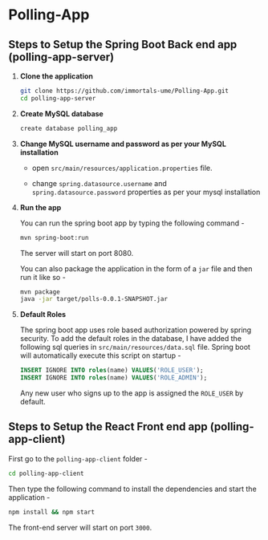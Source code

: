 # Polling-App

## Steps to Setup the Spring Boot Back end app (polling-app-server)

1. **Clone the application**

   ```bash
   git clone https://github.com/immortals-ume/Polling-App.git
   cd polling-app-server
   ```

2. **Create MySQL database**

   ```bash
   create database polling_app
   ```

3. **Change MySQL username and password as per your MySQL installation**

    + open `src/main/resources/application.properties` file.

    + change `spring.datasource.username` and `spring.datasource.password` properties as per your mysql installation

4. **Run the app**

   You can run the spring boot app by typing the following command -

   ```bash
   mvn spring-boot:run
   ```

   The server will start on port 8080.

   You can also package the application in the form of a `jar` file and then run it like so -

   ```bash
   mvn package
   java -jar target/polls-0.0.1-SNAPSHOT.jar
   ```
5. **Default Roles**

   The spring boot app uses role based authorization powered by spring security. 
   To add the default roles in the database, I have added the following sql queries in `src/main/resources/data.sql` file. Spring boot will automatically execute this script on startup -

   ```sql
   INSERT IGNORE INTO roles(name) VALUES('ROLE_USER');
   INSERT IGNORE INTO roles(name) VALUES('ROLE_ADMIN');
   ```

   Any new user who signs up to the app is assigned the `ROLE_USER` by default.

## Steps to Setup the React Front end app (polling-app-client)

First go to the `polling-app-client` folder -

```bash
cd polling-app-client
```

Then type the following command to install the dependencies and start the application -

```bash
npm install && npm start
```

The front-end server will start on port `3000`.
